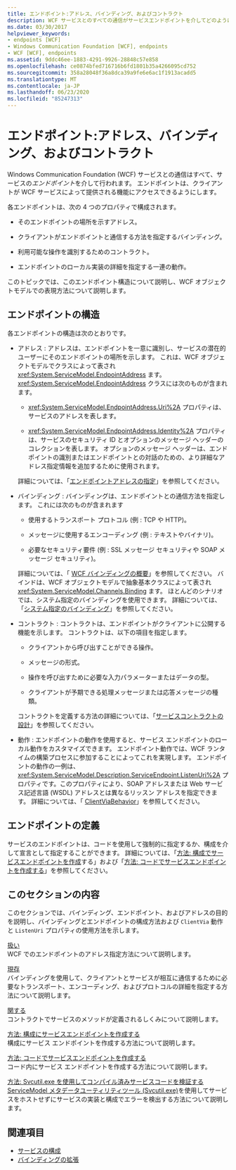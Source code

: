 ```yaml
---
title: エンドポイント:アドレス、バインディング、およびコントラクト
description: WCF サービスとのすべての通信がサービスエンドポイントを介してどのように行われるかについて説明します。これにより、クライアントがサービスによって提供される機能にアクセスできるようになります。
ms.date: 03/30/2017
helpviewer_keywords:
- endpoints [WCF]
- Windows Communication Foundation [WCF], endpoints
- WCF [WCF], endpoints
ms.assetid: 9ddc46ee-1883-4291-9926-28848c57e858
ms.openlocfilehash: ce0874bfed716716b6fd1801b35a4266095cd752
ms.sourcegitcommit: 358a28048f36a8dca39a9fe6e6ac1f1913acadd5
ms.translationtype: MT
ms.contentlocale: ja-JP
ms.lasthandoff: 06/23/2020
ms.locfileid: "85247313"
---
```

# <a name="endpoints-addresses-bindings-and-contracts"></a>エンドポイント:アドレス、バインディング、およびコントラクト

Windows Communication Foundation (WCF) サービスとの通信はすべて、サービスの*エンドポイント*を介して行われます。 エンドポイントは、クライアントが WCF サービスによって提供される機能にアクセスできるようにします。

各エンドポイントは、次の 4 つのプロパティで構成されます。

- そのエンドポイントの場所を示すアドレス。

- クライアントがエンドポイントと通信する方法を指定するバインディング。

- 利用可能な操作を識別するためのコントラクト。

- エンドポイントのローカル実装の詳細を指定する一連の動作。

このトピックでは、このエンドポイント構造について説明し、WCF オブジェクトモデルでの表現方法について説明します。

## <a name="the-structure-of-an-endpoint"></a>エンドポイントの構造

各エンドポイントの構造は次のとおりです。

- アドレス : アドレスは、エンドポイントを一意に識別し、サービスの潜在的ユーザーにそのエンドポイントの場所を示します。 これは、WCF オブジェクトモデルでクラスによって表され <xref:System.ServiceModel.EndpointAddress> ます。 <xref:System.ServiceModel.EndpointAddress> クラスには次のものが含まれます。

  - <xref:System.ServiceModel.EndpointAddress.Uri%2A> プロパティは、サービスのアドレスを表します。

  - <xref:System.ServiceModel.EndpointAddress.Identity%2A> プロパティは、サービスのセキュリティ ID とオプションのメッセージ ヘッダーのコレクションを表します。 オプションのメッセージ ヘッダーは、エンドポイントの識別またはエンドポイントとの対話のための、より詳細なアドレス指定情報を追加するために使用されます。

  詳細については、「[エンドポイントアドレスの指定](../specifying-an-endpoint-address.md)」を参照してください。

- バインディング : バインディングは、エンドポイントとの通信方法を指定します。 これには次のものが含まれます

  - 使用するトランスポート プロトコル (例 : TCP や HTTP)。

  - メッセージに使用するエンコーディング (例 : テキストやバイナリ)。

  - 必要なセキュリティ要件 (例 : SSL メッセージ セキュリティや SOAP メッセージ セキュリティ)。

  詳細については、「 [WCF バインディングの概要](../bindings-overview.md)」を参照してください。 バインドは、WCF オブジェクトモデルで抽象基本クラスによって表され <xref:System.ServiceModel.Channels.Binding> ます。 ほとんどのシナリオでは、システム指定のバインディングを使用できます。 詳細については、「[システム指定のバインディング](../system-provided-bindings.md)」を参照してください。

- コントラクト : コントラクトは、エンドポイントがクライアントに公開する機能を示します。 コントラクトは、以下の項目を指定します。

  - クライアントから呼び出すことができる操作。

  - メッセージの形式。

  - 操作を呼び出すために必要な入力パラメーターまたはデータの型。

  - クライアントが予期できる処理メッセージまたは応答メッセージの種類。

  コントラクトを定義する方法の詳細については、「[サービスコントラクトの設計](../designing-service-contracts.md)」を参照してください。

- 動作 : エンドポイントの動作を使用すると、サービス エンドポイントのローカル動作をカスタマイズできます。 エンドポイント動作では、WCF ランタイムの構築プロセスに参加することによってこれを実現します。 エンドポイントの動作の一例は、<xref:System.ServiceModel.Description.ServiceEndpoint.ListenUri%2A> プロパティです。このプロパティにより、SOAP アドレスまたは Web サービス記述言語 (WSDL) アドレスとは異なるリッスン アドレスを指定できます。 詳細については、「 [ClientViaBehavior](../diagnostics/wmi/clientviabehavior.md)」を参照してください。

## <a name="defining-endpoints"></a>エンドポイントの定義

サービスのエンドポイントは、コードを使用して強制的に指定するか、構成を介して宣言として指定することができます。 詳細については、「[方法: 構成でサービスエンドポイントを作成](how-to-create-a-service-endpoint-in-configuration.md)する」および「[方法: コードでサービスエンドポイントを作成する](how-to-create-a-service-endpoint-in-code.md)」を参照してください。

## <a name="in-this-section"></a>このセクションの内容

このセクションでは、バインディング、エンドポイント、およびアドレスの目的を説明し、バインディングとエンドポイントの構成方法および `ClientVia` 動作と `ListenUri` プロパティの使用方法を示します。

[扱い](endpoint-addresses.md)\
WCF でのエンドポイントのアドレス指定方法について説明します。

[現存](bindings.md)\
バインディングを使用して、クライアントとサービスが相互に通信するために必要なトランスポート、エンコーディング、およびプロトコルの詳細を指定する方法について説明します。

[関する](contracts.md)\
コントラクトでサービスのメソッドが定義されるしくみについて説明します。

[方法: 構成にサービスエンドポイントを作成する](how-to-create-a-service-endpoint-in-configuration.md)\
構成にサービス エンドポイントを作成する方法について説明します。

[方法: コードでサービスエンドポイントを作成する](how-to-create-a-service-endpoint-in-code.md)\
コード内にサービス エンドポイントを作成する方法について説明します。

[方法: Svcutil.exe を使用してコンパイル済みサービスコードを検証する](how-to-use-svcutil-exe-to-validate-compiled-service-code.md)\
[ServiceModel メタデータユーティリティツール (Svcutil.exe)](../servicemodel-metadata-utility-tool-svcutil-exe.md)を使用してサービスをホストせずにサービスの実装と構成でエラーを検出する方法について説明します。

## <a name="see-also"></a>関連項目

- [サービスの構成](../configuring-services.md)
- [バインディングの拡張](../extending/extending-bindings.md)
